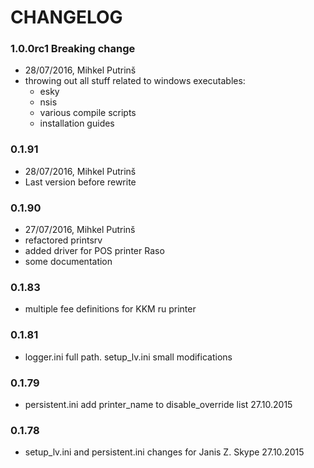 # CHANGELOG

### 1.0.0rc1 Breaking change
- 28/07/2016, Mihkel Putrinš
- throwing out all stuff related to windows executables:
  - esky
  - nsis
  - various compile scripts
  - installation guides

### 0.1.91
- 28/07/2016, Mihkel Putrinš
- Last version before rewrite

### 0.1.90
- 27/07/2016, Mihkel Putrinš
- refactored printsrv
- added driver for POS printer Raso
- some documentation

### 0.1.83
- multiple fee definitions for KKM ru printer

### 0.1.81
- logger.ini full path. setup_lv.ini small modifications

### 0.1.79
- persistent.ini add printer_name to disable_override list 27.10.2015

### 0.1.78
- setup_lv.ini and persistent.ini changes for Janis Z. Skype 27.10.2015
